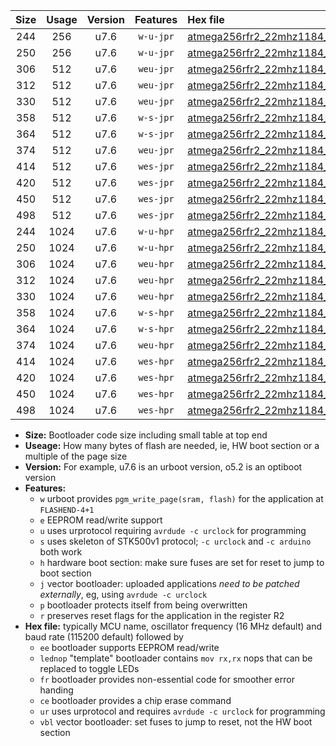 |Size|Usage|Version|Features|Hex file|
|:-:|:-:|:-:|:-:|:--|
|244|256|u7.6|`w-u-jpr`|[atmega256rfr2_22mhz1184_19200bps_ur_vbl.hex](https://raw.githubusercontent.com/stefanrueger/urboot/main//atmega256rfr2_22mhz1184_19200bps_ur_vbl.hex)|
|250|256|u7.6|`w-u-jpr`|[atmega256rfr2_22mhz1184_19200bps_lednop_ur_vbl.hex](https://raw.githubusercontent.com/stefanrueger/urboot/main//atmega256rfr2_22mhz1184_19200bps_lednop_ur_vbl.hex)|
|306|512|u7.6|`weu-jpr`|[atmega256rfr2_22mhz1184_19200bps_ee_ur_vbl.hex](https://raw.githubusercontent.com/stefanrueger/urboot/main//atmega256rfr2_22mhz1184_19200bps_ee_ur_vbl.hex)|
|312|512|u7.6|`weu-jpr`|[atmega256rfr2_22mhz1184_19200bps_ee_lednop_ur_vbl.hex](https://raw.githubusercontent.com/stefanrueger/urboot/main//atmega256rfr2_22mhz1184_19200bps_ee_lednop_ur_vbl.hex)|
|330|512|u7.6|`weu-jpr`|[atmega256rfr2_22mhz1184_19200bps_ee_lednop_fr_ur_vbl.hex](https://raw.githubusercontent.com/stefanrueger/urboot/main//atmega256rfr2_22mhz1184_19200bps_ee_lednop_fr_ur_vbl.hex)|
|358|512|u7.6|`w-s-jpr`|[atmega256rfr2_22mhz1184_19200bps_vbl.hex](https://raw.githubusercontent.com/stefanrueger/urboot/main//atmega256rfr2_22mhz1184_19200bps_vbl.hex)|
|364|512|u7.6|`w-s-jpr`|[atmega256rfr2_22mhz1184_19200bps_lednop_vbl.hex](https://raw.githubusercontent.com/stefanrueger/urboot/main//atmega256rfr2_22mhz1184_19200bps_lednop_vbl.hex)|
|374|512|u7.6|`weu-jpr`|[atmega256rfr2_22mhz1184_19200bps_ee_lednop_fr_ce_ur_vbl.hex](https://raw.githubusercontent.com/stefanrueger/urboot/main//atmega256rfr2_22mhz1184_19200bps_ee_lednop_fr_ce_ur_vbl.hex)|
|414|512|u7.6|`wes-jpr`|[atmega256rfr2_22mhz1184_19200bps_ee_vbl.hex](https://raw.githubusercontent.com/stefanrueger/urboot/main//atmega256rfr2_22mhz1184_19200bps_ee_vbl.hex)|
|420|512|u7.6|`wes-jpr`|[atmega256rfr2_22mhz1184_19200bps_ee_lednop_vbl.hex](https://raw.githubusercontent.com/stefanrueger/urboot/main//atmega256rfr2_22mhz1184_19200bps_ee_lednop_vbl.hex)|
|450|512|u7.6|`wes-jpr`|[atmega256rfr2_22mhz1184_19200bps_ee_lednop_fr_vbl.hex](https://raw.githubusercontent.com/stefanrueger/urboot/main//atmega256rfr2_22mhz1184_19200bps_ee_lednop_fr_vbl.hex)|
|498|512|u7.6|`wes-jpr`|[atmega256rfr2_22mhz1184_19200bps_ee_lednop_fr_ce_vbl.hex](https://raw.githubusercontent.com/stefanrueger/urboot/main//atmega256rfr2_22mhz1184_19200bps_ee_lednop_fr_ce_vbl.hex)|
|244|1024|u7.6|`w-u-hpr`|[atmega256rfr2_22mhz1184_19200bps_ur.hex](https://raw.githubusercontent.com/stefanrueger/urboot/main//atmega256rfr2_22mhz1184_19200bps_ur.hex)|
|250|1024|u7.6|`w-u-hpr`|[atmega256rfr2_22mhz1184_19200bps_lednop_ur.hex](https://raw.githubusercontent.com/stefanrueger/urboot/main//atmega256rfr2_22mhz1184_19200bps_lednop_ur.hex)|
|306|1024|u7.6|`weu-hpr`|[atmega256rfr2_22mhz1184_19200bps_ee_ur.hex](https://raw.githubusercontent.com/stefanrueger/urboot/main//atmega256rfr2_22mhz1184_19200bps_ee_ur.hex)|
|312|1024|u7.6|`weu-hpr`|[atmega256rfr2_22mhz1184_19200bps_ee_lednop_ur.hex](https://raw.githubusercontent.com/stefanrueger/urboot/main//atmega256rfr2_22mhz1184_19200bps_ee_lednop_ur.hex)|
|330|1024|u7.6|`weu-hpr`|[atmega256rfr2_22mhz1184_19200bps_ee_lednop_fr_ur.hex](https://raw.githubusercontent.com/stefanrueger/urboot/main//atmega256rfr2_22mhz1184_19200bps_ee_lednop_fr_ur.hex)|
|358|1024|u7.6|`w-s-hpr`|[atmega256rfr2_22mhz1184_19200bps.hex](https://raw.githubusercontent.com/stefanrueger/urboot/main//atmega256rfr2_22mhz1184_19200bps.hex)|
|364|1024|u7.6|`w-s-hpr`|[atmega256rfr2_22mhz1184_19200bps_lednop.hex](https://raw.githubusercontent.com/stefanrueger/urboot/main//atmega256rfr2_22mhz1184_19200bps_lednop.hex)|
|374|1024|u7.6|`weu-hpr`|[atmega256rfr2_22mhz1184_19200bps_ee_lednop_fr_ce_ur.hex](https://raw.githubusercontent.com/stefanrueger/urboot/main//atmega256rfr2_22mhz1184_19200bps_ee_lednop_fr_ce_ur.hex)|
|414|1024|u7.6|`wes-hpr`|[atmega256rfr2_22mhz1184_19200bps_ee.hex](https://raw.githubusercontent.com/stefanrueger/urboot/main//atmega256rfr2_22mhz1184_19200bps_ee.hex)|
|420|1024|u7.6|`wes-hpr`|[atmega256rfr2_22mhz1184_19200bps_ee_lednop.hex](https://raw.githubusercontent.com/stefanrueger/urboot/main//atmega256rfr2_22mhz1184_19200bps_ee_lednop.hex)|
|450|1024|u7.6|`wes-hpr`|[atmega256rfr2_22mhz1184_19200bps_ee_lednop_fr.hex](https://raw.githubusercontent.com/stefanrueger/urboot/main//atmega256rfr2_22mhz1184_19200bps_ee_lednop_fr.hex)|
|498|1024|u7.6|`wes-hpr`|[atmega256rfr2_22mhz1184_19200bps_ee_lednop_fr_ce.hex](https://raw.githubusercontent.com/stefanrueger/urboot/main//atmega256rfr2_22mhz1184_19200bps_ee_lednop_fr_ce.hex)|

- **Size:** Bootloader code size including small table at top end
- **Useage:** How many bytes of flash are needed, ie, HW boot section or a multiple of the page size
- **Version:** For example, u7.6 is an urboot version, o5.2 is an optiboot version
- **Features:**
  + `w` urboot provides `pgm_write_page(sram, flash)` for the application at `FLASHEND-4+1`
  + `e` EEPROM read/write support
  + `u` uses urprotocol requiring `avrdude -c urclock` for programming
  + `s` uses skeleton of STK500v1 protocol; `-c urclock` and `-c arduino` both work
  + `h` hardware boot section: make sure fuses are set for reset to jump to boot section
  + `j` vector bootloader: uploaded applications *need to be patched externally*, eg, using `avrdude -c urclock`
  + `p` bootloader protects itself from being overwritten
  + `r` preserves reset flags for the application in the register R2
- **Hex file:** typically MCU name, oscillator frequency (16 MHz default) and baud rate (115200 default) followed by
  + `ee` bootloader supports EEPROM read/write
  + `lednop` "template" bootloader contains `mov rx,rx` nops that can be replaced to toggle LEDs
  + `fr` bootloader provides non-essential code for smoother error handing
  + `ce` bootloader provides a chip erase command
  + `ur` uses urprotocol and requires `avrdude -c urclock` for programming
  + `vbl` vector bootloader: set fuses to jump to reset, not the HW boot section
